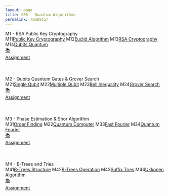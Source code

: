 ```yaml
---
layout: page
title: C05 - Quantum Algorithms
permalink: /DS05C5/
---
```


<div class="block" style="grid-template-columns: 1fr 1fr;">
  <div class="btn text"><div class="btn name">M1 - RSA Public Key Cryptography</div>
    <div class="row" style="grid-template-columns: 2fr 1fr;">
      <div class="row" style="grid-template-columns: 1fr 5fr;">
        <a class="btn box2">M11</a><a href="/01-MSDS/DS01/M11/" class="btn box1">Public Key Cryptography</a>
        <a class="btn box2">M12</a><a href="/01-MSDS/DS01/M12/" class="btn box1">Euclid Algorithm</a>
        <a class="btn box2">M13</a><a href="/01-MSDS/DS01/M13/" class="btn box1">RSA Cryptography</a>
        <a class="btn box2">M14</a><a href="/01-MSDS/DS01/M14/" class="btn box1">Qubits Quantum</a>
        <a class="btn empty">&nbsp;</a><a class="btn empty"></a>
        <a class="btn empty">&nbsp;</a><a class="btn empty"></a>
      </div>
      <div class="row" style="grid-template-columns: 1fr;">
        <a href="//" class="btn box2">📚<br>Assignment</a>
        <a class="btn empty">&nbsp;<br>&nbsp;</a>
        <a class="btn empty">&nbsp;<br>&nbsp;</a>
        <a class="btn empty">&nbsp;<br>&nbsp;</a>
      </div>
    </div>
  </div>
  <div class="btn text"><div class="btn name">M2 - Qubits Quantum Gates & Grover Search</div>
    <div class="row" style="grid-template-columns: 2fr 1fr;">
      <div class="row" style="grid-template-columns: 1fr 5fr;">
        <a class="btn box2">M21</a><a href="/01-MSDS/DS05/M21/" class="btn box1">Single Qubit</a>
        <a class="btn box2">M22</a><a href="/01-MSDS/DS05/M22/" class="btn box1">Multiple Qubit</a>
        <a class="btn box2">M23</a><a href="/01-MSDS/DS05/M23/" class="btn box1">Bell Inequality</a>
        <a class="btn box2">M24</a><a href="/01-MSDS/DS05/M24/" class="btn box1">Grover Search</a>
        <a class="btn empty">&nbsp;</a><a class="btn empty"></a>
        <a class="btn empty">&nbsp;</a><a class="btn empty"></a>
      </div>
      <div class="row" style="grid-template-columns: 1fr;">
        <a href="//" class="btn box2">📚<br>Assignment</a>
        <a class="btn empty">&nbsp;<br>&nbsp;</a>
        <a class="btn empty">&nbsp;<br>&nbsp;</a>
        <a class="btn empty">&nbsp;<br>&nbsp;</a>
      </div>
    </div>
  </div>
</div>

<div class="block" style="grid-template-columns: 1fr 1fr;">
  <div class="btn text"><div class="btn name">M3 - Phase Estimation & Shor Algorithm</div>
    <div class="row" style="grid-template-columns: 2fr 1fr;">
      <div class="row" style="grid-template-columns: 1fr 5fr;">
        <a class="btn box2">M31</a><a href="/01-MSDS/DS05/M31/" class="btn box1">Order Finding</a>
        <a class="btn box2">M32</a><a href="/01-MSDS/DS05/M32/" class="btn box1">Quantum Computer</a>
        <a class="btn box2">M33</a><a href="/01-MSDS/DS05/M33/" class="btn box1">Fast Fourier</a>
        <a class="btn box2">M34</a><a href="/01-MSDS/DS05/M34/" class="btn box1">Quantum Fourier</a>
        <a class="btn empty">&nbsp;</a><a class="btn empty"></a>
        <a class="btn empty">&nbsp;</a><a class="btn empty"></a>
      </div>
      <div class="row" style="grid-template-columns: 1fr;">
        <a href="//" class="btn box2">📚<br>Assignment</a>
        <a class="btn empty">&nbsp;<br>&nbsp;</a>
        <a class="btn empty">&nbsp;<br>&nbsp;</a>
        <a class="btn empty">&nbsp;<br>&nbsp;</a>
      </div>
    </div>
  </div>
  <div class="btn text"><div class="btn name">M4 - B-Trees and Tries</div>
    <div class="row" style="grid-template-columns: 2fr 1fr;">
      <div class="row" style="grid-template-columns: 1fr 5fr;">
        <a class="btn box2">M41</a><a href="/01-MSDS/DS05/M41/" class="btn box1">B-Trees Structure</a>
        <a class="btn box2">M42</a><a href="/01-MSDS/DS05/M42/" class="btn box1">B-Trees Operation</a>
        <a class="btn box2">M43</a><a href="/01-MSDS/DS05/M43/" class="btn box1">Suffix Tries</a>
        <a class="btn box2">M44</a><a href="/01-MSDS/DS05/M44/" class="btn box1">Ukkonen Algorithm</a>
        <a class="btn empty">&nbsp;</a><a class="btn empty"></a>
        <a class="btn empty">&nbsp;</a><a class="btn empty"></a>
      </div>
      <div class="row" style="grid-template-columns: 1fr;">
        <a href="//" class="btn box2">📚<br>Assignment</a>
        <a class="btn empty">&nbsp;<br>&nbsp;</a>
        <a class="btn empty">&nbsp;<br>&nbsp;</a>
        <a class="btn empty">&nbsp;<br>&nbsp;</a>
      </div>
    </div>
  </div>
</div>

